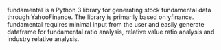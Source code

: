 fundamental is a Python 3 library for generating stock fundamental data through YahooFinance. The library is primarily based on yfinance. 
fundamental requires minimal input from the user and easily generate dataframe for fundamental ratio analysis, relative value ratio analysis and industry relative analysis. 


